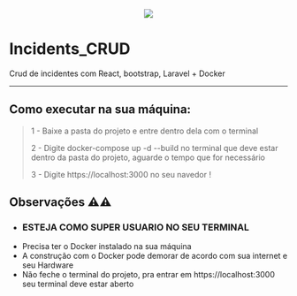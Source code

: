 <center><img src ="https://encrypted-tbn0.gstatic.com/images?q=tbn:ANd9GcTZjSv_Udui05UQ1Kp2JW5KFL42Yl1bUynrYg&usqp=CAU"></center>
<h1>Incidents_CRUD</h1>

Crud de incidentes com React, bootstrap, Laravel + Docker

<hr>
 
 ## Como executar na sua máquina:

 > 1 - Baixe a pasta do projeto e entre dentro dela com o terminal </p>
 > 2 - Digite docker-compose up -d --build no terminal que deve estar dentro da pasta do projeto, aguarde o tempo que for necessário</p>
 > 3 - Digite https://localhost:3000 no seu navedor ! </p>

## Observações ⚠️⚠️

 + <h3>ESTEJA COMO SUPER USUARIO NO SEU TERMINAL</h3>
 + Precisa ter o Docker instalado na sua máquina
 + A construção com o Docker pode demorar de acordo com sua internet e seu Hardware
 + Não feche o terminal do projeto, pra entrar em https://localhost:3000 seu terminal deve estar aberto
 
 
 
